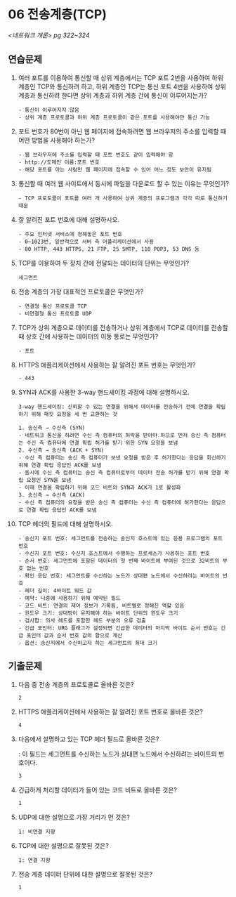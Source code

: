 # 06 전송계층(TCP)

*<네트워크 개론> pg 322~324*



## 연습문제

1. 여러 포트를 이용하여 통신할 때 상위 계층에서는 TCP 포트 2번을 사용하여 하위 계층인 TCP와 통신하려 하고, 하위 계층인 TCP는 통신 포트 4번을 사용하여 상위 계층과 통신하려 한다면 상위 계층과 하위 계층 간에 통신이 이루어지는가?

   ```
   - 통신이 이루어지지 않음
   - 상위 계층 프로토콜과 하위 계층 프로토콜이 같은 포트를 사용해야만 통신 가능
   ```

2. 포트 번호가 80번이 아닌 웹 페이지에 접속하려면 웹 브라우저의 주소를 입력할 때 어떤 방법을 사용해야 하는가?

   ```
   - 웹 브라우저에 주소를 입력할 때 포트 번호도 같이 입력해야 함
   - http://도메인 이름:포트 번호
   - 해당 포트를 아는 사람만 웹 페이지에 접속할 수 있어 어느 정도 보안이 유지됨
   ```

3. 통신할 때 여러 웹 사이트에서 동시에 파일을 다운로드 할 수 있는 이유는 무엇인가?

   ```
   - TCP 프로토콜이 포트를 여러 개 사용하여 상위 계층의 프로그램과 각각 따로 통신하기 때문
   ```

4. 잘 알려진 포트 번호에 대해 설명하시오.

   ```
   - 주요 인터넷 서비스에 정해놓은 포트 번호
   - 0~1023번, 일반적으로 서버 측 어플리케이션에서 사용
   - 80 HTTP, 443 HTTPS, 21 FTP, 25 SMTP, 110 POP3, 53 DNS 등
   ```

5. TCP를 이용하여 두 장치 간에 전달되는 데이터의 단위는 무엇인가?

   ```
   세그먼트
   ```

6. 전송 계층의 가장 대표적인 프로토콜은 무엇인가?

   ```
   - 연결형 통신 프로토콜 TCP
   - 비연결형 통신 프로토콜 UDP
   ```

7. TCP가 상위 계층으로 데이터를 전송하거나 상위 계층에서 TCP로 데이터를 전송할 때 상호 간에 사용하는 데이터의 이동 통로는 무엇인가?

   ```
   - 포트
   ```

8. HTTPS 애플리케이션에서 사용하는 잘 알려진 포트 번호는 무엇인가?

   ```
   - 443
   ```

9. SYN과 ACK를 사용한 3-way 핸드셰이킹 과정에 대해 설명하시오.

   ```
   3-way 핸드셰이킹: 신뢰할 수 있는 연결을 위해서 데이터를 전송하기 전에 연결을 확립하기 위해 패킷 요청을 세 번 교환하는 것
   
   1. 송신측 → 수신측 (SYN)
   - 네트워크 통신을 하려면 수신 측 컴퓨터의 허락을 받아야 하므로 먼저 송신 측 컴퓨터는 수신 측 컴퓨터에 연결 확립 허가를 받기 위한 SYN 요청을 보냄
   2. 수신측 → 송신측 (ACK + SYN)
   - 수신 측 컴퓨터는 송신 측 컴퓨터가 보낸 요청을 받은 후 허가한다는 응답을 회신하기 위해 연결 확립 응답인 ACK를 보냄
   - 동시에 수신 측 컴퓨터는 송신 측 컴퓨터로부터 데이터 전송 허가를 받기 위해 연결 확립 요청인 SYN을 보냄
   - 이때 연결을 확립하기 위해 코드 비트의 SYN과 ACK가 1로 활성화
   3. 송신측 → 수신측 (ACK)
   - 수신 측 컴퓨터의 요청을 받은 송신 측 컴퓨터는 수신 측 컴퓨터에 허가한다는 응답으로 연결 확립 응답인 ACK를 보냄
   ```

10. TCP 헤더의 필드에 대해 설명하시오.

    ```
    - 송신지 포트 번호: 세그먼트를 전송하는 송신지 호스트에 있는 응용 프로그램의 포트 번호
    - 수신지 포트 번호: 수신지 호스트에서 수행하는 프로세스가 사용하는 포트 번호
    - 순서 번호: 세그먼트에 포함된 데이터의 첫 번째 바이트에 부여된 것으로 32비트의 부호 없는 번호
    - 확인 응답 번호: 세그먼트를 수신하는 노드가 상대편 노드에서 수신하려는 바이트의 번호
    - 헤더 길이: 4바이트 워드 값
    - 예약: 나중에 사용하기 위해 예약된 필드
    - 코드 비트: 연결의 제어 정보가 기록됨, 비트별로 정해진 역할 있음
    - 윈도우 크기: 상대방이 유지해야 하는 바이트 단위의 윈도우 크기
    - 검사합: 의사 헤드를 포함한 헤드 부분의 오류 검출
    - 긴급 포인터: URG 플래그가 설정되면 긴급한 데이터의 마지막 바이트 순서 번호는 긴급 포인터 값과 순서 번호 값의 합으로 계산
    - 옵션: 송신지에서 수신하고자 하는 세그먼트의 최대 크기
    ```

## 기출문제

1. 다음 중 전송 계층의 프로토콜로 올바른 것은?

   ```
   2
   ```

2. HTTPS 애플리케이션에서 사용하는 잘 알려진 포트 번호로 올바른 것은?

   ```
   4
   ```

3. 다음에서 설명하고 있는 TCP 헤더 필드로 올바른 것은?

   : 이 필드는 세그먼트를 수신하는 노드가 상대편 노드에서 수신하려는 바이트의 번호이다.

   ```
   3
   ```

4. 긴급하게 처리할 데이터가 들어 있는 코드 비트로 올바른 것은?

   ```
   1
   ```

5. UDP에 대한 설명으로 가장 거리가 먼 것은?

   ```
   1: 비연결 지향
   ```

6. TCP에 대한 설명으로 잘못된 것은?

   ```
   1: 연결 지향
   ```

7. 전송 계층 데이터 단위에 대한 설명으로 잘못된 것은?

   ```
   1
   ```

